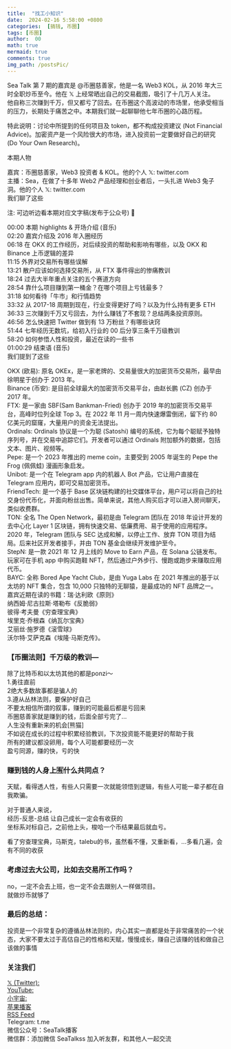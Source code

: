 ```yaml
---
title:  "找工小知识"
date:  2024-02-16 5:58:00 +0800
categories:  [搞钱, 币圈] 
tags: [币圈]     
author:  00                    
math: true
mermaid: true
comments: true
img_path: /postsPic/
---
```

Sea Talk 第 7 期的嘉宾是 @币圈慈善家，他是一名 Web3 KOL，从 2016 年大三时全职炒币至今。他在 𝕏 上经常晒出自己的交易截图，吸引了十几万人关注。<br>
他自称三次赚到千万，但又都亏了回去。在币圈这个高波动的市场里，他承受相当的压力，长期处于痛苦之中。本期我们就一起聊聊他七年币圈的心路历程。<br>

特此说明：讨论中所提到的任何项目及 token，都不构成投资建议 (Not Financial Advice)。加密资产是一个风险很大的市场，进入投资前一定要做好自己的研究 (Do Your Own Research)。<br>

本期人物<br>

嘉宾：币圈慈善家，Web3 投资者 & KOL。他的个人 𝕏: twitter.com <br>
主播：Sea，在做了十多年 Web2 产品经理和创业者后，一头扎进 Web3 兔子洞。他的个人 𝕏: twitter.com<br>
我们聊了这些<br>

注: 可边听边看本期对应文字稿(发布于公众号) 📖

00:00 本期 highlights & 开场介绍 (音乐)<br>
02:20 嘉宾介绍及 2016 年入圈经历<br>
06:18 在 OKX 的工作经历，对后续投资的帮助和影响有哪些，以及 OKX 和 Binance 上币逻辑的差异<br>
11:15 外界对交易所有哪些误解<br>
13:21 散户应该如何选择交易所，从 FTX 事件得出的惨痛教训<br>
18:24 过去大半年重点关注的五个赛道方向<br>
28:54 靠什么项目赚到第一桶金？在哪个项目上亏钱最多？<br>
31:18 如何看待「牛市」和行情趋势<br>
33:32 从 2017-18 周期到现在，行业变得更好了吗？以及为什么持有更多 ETH<br>
36:33 三次赚到千万又亏回去，为什么赚钱了不套现？总结两条投资原则。<br>
46:56 怎么快速把 Twitter 做到有 13 万粉丝？有哪些诀窍<br>
51:44 七年经历无数坑，给初入行业的 00 后分享三条千万级教训<br>
58:20 如何参悟人性和投资，最近在读的一些书<br>
01:00:29 结束语 (音乐)<br>
我们提到了这些<br>

OKX (欧易): 原名 OKEx，是一家老牌的、交易量很大的加密货币交易所，最早由徐明星于创办于 2013 年。<br>
Binance (币安): 是目前全球最大的加密货币交易平台，由赵长鹏 (CZ) 创办于 2017 年。<br>
FTX: 是一家由 SBF(Sam Bankman-Fried) 创办于 2019 年的加密货币交易平台，高峰时位列全球 Top 3。在 2022 年 11 月一周内快速爆雷倒闭，留下约 80 亿美元的窟窿，大量用户的资金无法提出。<br>
Ordinals: Ordinals 协议是一个为聪 (Satoshi) 编号的系统，它为每个聪赋予独特序列号，并在交易中追踪它们。开发者可以通过 Ordinals 附加额外的数据，包括文本、图片、视频等。<br>
Pepe: 是一个 2023 年推出的 meme coin，主要受到 2005 年诞生的 Pepe the Frog (佩佩蛙) 漫画形象启发。<br>
Unibot: 是一个在 Telegram app 内的机器人 Bot 产品，它让用户直接在 Telegram 应用内，即可交易加密货币。<br>
FriendTech: 是一个基于 Base 区块链构建的社交媒体平台，用户可以将自己的社交身份代币化，并面向粉丝出售。简单来说，其他人购买后才可以进入房间聊天，类似收费群。<br>
TON: 全名 The Open Network，最初是由 Telegram 团队在 2018 年设计开发的去中心化 Layer 1 区块链，拥有快速交易、低廉费用、易于使用的应用程序。2020 年，Telegram 团队与 SEC 达成和解，以停止工作、放弃 TON 项目为结局。后来社区开发者接手，并由 TON 基金会继续开发维护至今。<br>
StepN: 是一款 2021 年 12 月上线的 Move to Earn 产品，在 Solana 公链发布。 玩家可在手机 app 中购买跑鞋 NFT，然后通过户外步行、慢跑或跑步来赚取应用代币。<br>
BAYC: 全称 Bored Ape Yacht Club，是由 Yuga Labs 在 2021 年推出的基于以太坊的 NFT 集合，包含 10,000 只独特的无聊猿，是最成功的 NFT 品牌之一。<br>
嘉宾近期在读的书籍：瑞·达利欧《原则》<br>
纳西姆·尼古拉斯·塔勒布《反脆弱》<br>
彼得·考夫曼《穷查理宝典》<br>
埃里克·乔根森《纳瓦尔宝典》<br>
艾丽丝·施罗德《滚雪球》<br>
沃尔特·艾萨克森《埃隆·马斯克传》。<br>

### 【币圈法则】千万级的教训—<br>
除了比特币和以太坊其他的都是ponzi～<br>
1.勇往直前<br>
2绝大多数故事都是骗人的<br>
3.遵从丛林法则，要保护好自己<br>
不要太相信所谓的叙事，赚到的可能最后都是亏回来<br>
币圈慈善家就是赚到的钱，后面全部亏完了…<br>
人生没有重新来的机会[熊猫]<br>
不如说在成长的过程中积累经验教训，下次投资能不能更好的帮助于我<br>
所有的建议都没卵用，每个人可能都要经历一次<br>
盈亏同源，赚的快，亏的快<br>

### 赚到钱的人身上🈶️什么共同点？<br>
天赋，看得透人性，有些人只需要一次就能领悟到逻辑，有些人可能一辈子都在自我欺骗。<br>

对于普通人来说，<br>
经历-反思-总结 让自己成长一定会有收获的<br>
坐标系对标自己，之前他上头，梭哈一个币结果最后就血亏。<br>

看了穷查理宝典，马斯克，talebu的书，虽然看不懂，又重新看，…多看几遍，会有不同的收获<br>

### 考虑过去大公司，比如去交易所工作吗？<br>

no，一定不会去上班，也一定不会去跟别人一样做项目。<br>
就做炒币就够了<br>

### 最后的总结：<br>
投资是一个非常复杂的遵循丛林法则的，内心其实一直都是处于非常痛苦的一个状态，大家不要太过于高估自己的性格和天赋，慢慢成长，赚自己该赚的钱和做自己该做的事情<br>

### 关注我们<br>

[𝕏 (Twitter): ](twitter.com)<br>
[YouTube:](www.youtube.com)<br>
[小宇宙:](www.xiaoyuzhoufm.com)<br>
[苹果播客](podcasts.apple.com)<br>
[RSS Feed](https://weibo.cn/sinaurl?u=https%3A%2F%2Ffeed.xyzfm.space%2Fbjqlphycdpgh) <br>
Telegram: t.me<br>
微信公众号：SeaTalk播客<br>
微信群：添加微信 SeaTalkss 加入听友群，和其他人一起交流<br>
